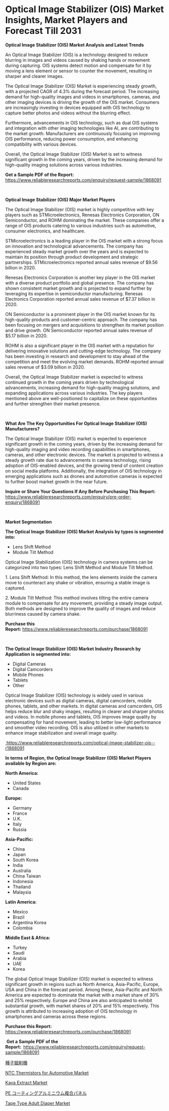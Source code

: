 <p><h1>Optical Image Stabilizer (OIS) Market Insights, Market Players and Forecast Till 2031</h1></p><p><strong>Optical Image Stabilizer (OIS) Market Analysis and Latest Trends</strong></p>
<p><p>An Optical Image Stabilizer (OIS) is a technology designed to reduce blurring in images and videos caused by shaking hands or movement during capturing. OIS systems detect motion and compensate for it by moving a lens element or sensor to counter the movement, resulting in sharper and clearer images.</p><p>The Optical Image Stabilizer (OIS) Market is experiencing steady growth, with a projected CAGR of 4.3% during the forecast period. The increasing demand for high-quality images and videos in smartphones, cameras, and other imaging devices is driving the growth of the OIS market. Consumers are increasingly investing in devices equipped with OIS technology to capture better photos and videos without the blurring effect.</p><p>Furthermore, advancements in OIS technology, such as dual OIS systems and integration with other imaging technologies like AI, are contributing to the market growth. Manufacturers are continuously focusing on improving OIS performance, reducing power consumption, and enhancing compatibility with various devices.</p><p>Overall, the Optical Image Stabilizer (OIS) Market is set to witness significant growth in the coming years, driven by the increasing demand for high-quality imaging solutions across various industries.</p></p>
<p><strong>Get a Sample PDF of the Report:&nbsp;</strong> <a href="https://www.reliableresearchreports.com/enquiry/request-sample/1868091">https://www.reliableresearchreports.com/enquiry/request-sample/1868091</a></p>
<p>&nbsp;</p>
<p><strong>Optical Image Stabilizer (OIS) Major Market Players</strong></p>
<p><p>The Optical Image Stabilizer (OIS) market is highly competitive with key players such as STMicroelectronics, Renesas Electronics Corporation, ON Semiconductor, and ROHM dominating the market. These companies offer a range of OIS products catering to various industries such as automotive, consumer electronics, and healthcare.</p><p>STMicroelectronics is a leading player in the OIS market with a strong focus on innovation and technological advancements. The company has experienced steady market growth over the years and is expected to maintain its position through product development and strategic partnerships. STMicroelectronics reported annual sales revenue of $9.56 billion in 2020.</p><p>Renesas Electronics Corporation is another key player in the OIS market with a diverse product portfolio and global presence. The company has shown consistent market growth and is projected to expand further by leveraging its expertise in semiconductor manufacturing. Renesas Electronics Corporation reported annual sales revenue of $7.37 billion in 2020.</p><p>ON Semiconductor is a prominent player in the OIS market known for its high-quality products and customer-centric approach. The company has been focusing on mergers and acquisitions to strengthen its market position and drive growth. ON Semiconductor reported annual sales revenue of $5.17 billion in 2020.</p><p>ROHM is also a significant player in the OIS market with a reputation for delivering innovative solutions and cutting-edge technology. The company has been investing in research and development to stay ahead of the competition and meet the evolving market demands. ROHM reported annual sales revenue of $3.09 billion in 2020.</p><p>Overall, the Optical Image Stabilizer market is expected to witness continued growth in the coming years driven by technological advancements, increasing demand for high-quality imaging solutions, and expanding applications across various industries. The key players mentioned above are well-positioned to capitalize on these opportunities and further strengthen their market presence.</p></p>
<p>&nbsp;</p>
<p><strong>What Are The Key Opportunities For Optical Image Stabilizer (OIS) Manufacturers?</strong></p>
<p><p>The Optical Image Stabilizer (OIS) market is expected to experience significant growth in the coming years, driven by the increasing demand for high-quality imaging and video recording capabilities in smartphones, cameras, and other electronic devices. The market is projected to witness a steady growth rate due to advancements in camera technology, rising adoption of OIS-enabled devices, and the growing trend of content creation on social media platforms. Additionally, the integration of OIS technology in emerging applications such as drones and automotive cameras is expected to further boost market growth in the near future.</p></p>
<p><strong>Inquire or Share Your Questions If Any Before Purchasing This Report:</strong> <a href="https://www.reliableresearchreports.com/enquiry/pre-order-enquiry/1868091">https://www.reliableresearchreports.com/enquiry/pre-order-enquiry/1868091</a></p>
<p>&nbsp;</p>
<p><strong>Market Segmentation</strong></p>
<p><strong>The Optical Image Stabilizer (OIS) Market Analysis by types is segmented into:</strong></p>
<p><ul><li>Lens Shift Method</li><li>Module Tilt Method</li></ul></p>
<p><p>Optical Image Stabilization (OIS) technology in camera systems can be categorized into two types: Lens Shift Method and Module Tilt Method. </p><p>1. Lens Shift Method: In this method, the lens elements inside the camera move to counteract any shake or vibration, ensuring a stable image is captured.</p><p>2. Module Tilt Method: This method involves tilting the entire camera module to compensate for any movement, providing a steady image output. Both methods are designed to improve the quality of images and reduce blurriness caused by camera shake.</p></p>
<p><strong>Purchase this Report:&nbsp;</strong><a href="https://www.reliableresearchreports.com/purchase/1868091">https://www.reliableresearchreports.com/purchase/1868091</a></p>
<p>&nbsp;</p>
<p><strong>The Optical Image Stabilizer (OIS) Market Industry Research by Application is segmented into:</strong></p>
<p><ul><li>Digital Cameras</li><li>Digital Camcorders</li><li>Mobile Phones</li><li>Tablets</li><li>Other</li></ul></p>
<p><p>Optical Image Stabilizer (OIS) technology is widely used in various electronic devices such as digital cameras, digital camcorders, mobile phones, tablets, and other markets. In digital cameras and camcorders, OIS helps reduce blur and shaky images, resulting in clearer and sharper photos and videos. In mobile phones and tablets, OIS improves image quality by compensating for hand movement, leading to better low-light performance and smoother video recording. OIS is also utilized in other markets to enhance image stabilization and overall image quality.</p></p>
<p><a href="https://www.reliableresearchreports.com/optical-image-stabilizer-ois--r1868091">&nbsp;https://www.reliableresearchreports.com/optical-image-stabilizer-ois--r1868091</a></p>
<p><strong>In terms of Region, the Optical Image Stabilizer (OIS) Market Players available by Region are:</strong></p>
<p>
    <p> <strong> North America: </strong>
        <ul>
            <li>United States</li>
            <li>Canada</li>
        </ul>
        </p> 
    <p> <strong> Europe: </strong>
        <ul>
            <li>Germany</li>
            <li>France</li>
            <li>U.K.</li>
            <li>Italy</li>
            <li>Russia</li>
        </ul>
        </p> 
    <p> <strong> Asia-Pacific: </strong>
        <ul>
            <li>China</li>
            <li>Japan</li>
            <li>South Korea</li>
            <li>India</li>
            <li>Australia</li>
            <li>China Taiwan</li>
            <li>Indonesia</li>
            <li>Thailand</li>
            <li>Malaysia</li>
        </ul>
        </p> 
    <p> <strong> Latin America: </strong>
        <ul>
            <li>Mexico</li>
            <li>Brazil</li>
            <li>Argentina Korea</li>
            <li>Colombia</li>
        </ul>
        </p> 
    <p> <strong> Middle East & Africa: </strong>
        <ul>
            <li>Turkey</li>
            <li>Saudi</li>
            <li>Arabia</li>
            <li>UAE</li>
            <li>Korea</li>
        </ul>
    </p>
    </p>
<p><p>The global Optical Image Stabilizer (OIS) market is expected to witness significant growth in regions such as North America, Asia-Pacific, Europe, USA and China in the forecast period. Among these, Asia-Pacific and North America are expected to dominate the market with a market share of 30% and 25% respectively. Europe and China are also anticipated to exhibit substantial growth, with market shares of 20% and 15% respectively. This growth is attributed to increasing adoption of OIS technology in smartphones and cameras across these regions.</p></p>
<p><strong>Purchase this Report: </strong><a href="https://www.reliableresearchreports.com/purchase/1868091">https://www.reliableresearchreports.com/purchase/1868091</a></p>
<p>&nbsp;<strong>Get a Sample PDF of the Report:&nbsp;&nbsp;</strong><a href="https://www.reliableresearchreports.com/enquiry/request-sample/1868091">https://www.reliableresearchreports.com/enquiry/request-sample/1868091</a></p>
<p><strong></strong></p>
<p><p><a href="https://medium.com/@skylarreilly36/%E7%A8%AE%E3%81%BE%E3%81%8D%E6%A9%9F%E3%81%AE%E5%B8%82%E6%B3%81%E3%83%88%E3%83%AC%E3%83%B3%E3%83%89-%E7%A8%AE%E3%81%BE%E3%81%8D%E6%A9%9F%E3%81%AE%E5%B8%82%E5%A0%B4%E6%B4%9E%E5%AF%9F%E3%81%A8%E4%BA%88%E6%B8%AC%E5%88%86%E6%9E%90-2024%E5%B9%B4-2031%E5%B9%B4-%E3%81%AB%E7%84%A6%E7%82%B9%E3%82%92%E5%BD%93%E3%81%A6%E3%81%A6-14091d287039">種子掘削機</a></p><p><a href="https://medium.com/@akshatreportprime/ntc-thermistors-for-automotive-market-size-share-analysis-growth-trends-forecast-2024-2031-102fe7514897">NTC Thermistors for Automotive Market</a></p><p><a href="https://issuu.com/reportprime-2/docs/kava-extract-market-size-2030.pptx">Kava Extract Market</a></p><p><a href="https://medium.com/@camron674/pe%E3%82%B3%E3%83%BC%E3%83%86%E3%82%A3%E3%83%B3%E3%82%B0%E3%82%A2%E3%83%AB%E3%83%9F%E8%A4%87%E5%90%88%E3%83%91%E3%83%8D%E3%83%AB%E5%B8%82%E5%A0%B4-2024%E5%B9%B4%E3%81%8B%E3%82%892031%E5%B9%B4%E3%81%BE%E3%81%A7%E3%81%AE%E3%82%B0%E3%83%AD%E3%83%BC%E3%83%90%E3%83%AB%E5%B8%82%E5%A0%B4%E5%8B%95%E5%90%91%E3%81%A8%E8%B2%A9%E5%A3%B2%E3%83%88%E3%83%AC%E3%83%B3%E3%83%89-f5d9a471c0fe">PE コーティングアルミニウム複合パネル</a></p><p><a href="https://github.com/kaiserrayhan25/Market-Research-Report-List-1/blob/main/tape-type-adult-diaper-market.md">Tape Type Adult Diaper Market</a></p></p>